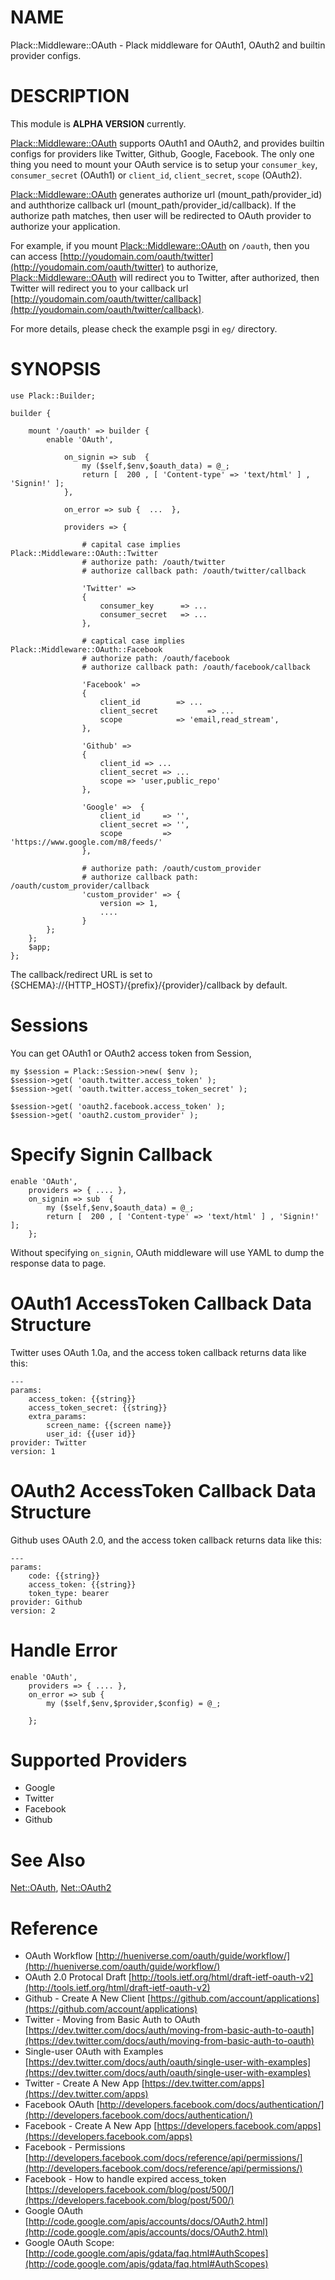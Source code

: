 # NAME

Plack::Middleware::OAuth - Plack middleware for OAuth1, OAuth2 and builtin provider configs. 

# DESCRIPTION

This module is __**ALPHA VERSION**__ currently.

[Plack::Middleware::OAuth](http://search.cpan.org/perldoc?Plack::Middleware::OAuth) supports OAuth1 and OAuth2, and provides builtin configs for providers like Twitter, Github, Google, Facebook.
The only one thing you need to mount your OAuth service is to setup your `consumer_key`, `consumer_secret` (OAuth1) or `client_id`, `client_secret`, `scope` (OAuth2).

[Plack::Middleware::OAuth](http://search.cpan.org/perldoc?Plack::Middleware::OAuth) generates authorize url (mount_path/provider_id) and auththorize callback url (mount_path/provider_id/callback). 
If the authorize path matches, then user will be redirected to OAuth provider to authorize your application.

For example, if you mount [Plack::Middleware::OAuth](http://search.cpan.org/perldoc?Plack::Middleware::OAuth) on `/oauth`, then you can access [http://youdomain.com/oauth/twitter](http://youdomain.com/oauth/twitter) to authorize,
[Plack::Middleware::OAuth](http://search.cpan.org/perldoc?Plack::Middleware::OAuth) will redirect you to Twitter, after authorized, then Twitter will redirect you to your callback url
[http://youdomain.com/oauth/twitter/callback](http://youdomain.com/oauth/twitter/callback).

For more details, please check the example psgi in `eg/` directory.

# SYNOPSIS

	use Plack::Builder;

	builder {

        mount '/oauth' => builder {
            enable 'OAuth', 

                on_signin => sub  { 
                    my ($self,$env,$oauth_data) = @_;
                    return [  200 , [ 'Content-type' => 'text/html' ] , 'Signin!' ];
                },

                on_error => sub {  ...  },

                providers => {

                    # capital case implies Plack::Middleware::OAuth::Twitter
                    # authorize path: /oauth/twitter
                    # authorize callback path: /oauth/twitter/callback

                    'Twitter' =>
                    {
                        consumer_key      => ...
                        consumer_secret   => ...
                    },

                    # captical case implies Plack::Middleware::OAuth::Facebook
                    # authorize path: /oauth/facebook
                    # authorize callback path: /oauth/facebook/callback

                    'Facebook' =>
                    {
                        client_id        => ...
                        client_secret           => ...
                        scope            => 'email,read_stream',
                    },

                    'Github' => 
                    {
                        client_id => ...
                        client_secret => ...
                        scope => 'user,public_repo'
                    },

                    'Google' =>  { 
                        client_id     => '',
                        client_secret => '',
                        scope         => 'https://www.google.com/m8/feeds/'
                    },

                    # authorize path: /oauth/custom_provider
                    # authorize callback path: /oauth/custom_provider/callback
                    'custom_provider' => { 
                        version => 1,
                        ....
                    }
			};
        };
		$app;
	};

The callback/redirect URL is set to {SCHEMA}://{HTTP_HOST}/{prefix}/{provider}/callback by default.







# Sessions

You can get OAuth1 or OAuth2 access token from Session,

    my $session = Plack::Session->new( $env );
    $session->get( 'oauth.twitter.access_token' );
    $session->get( 'oauth.twitter.access_token_secret' );

    $session->get( 'oauth2.facebook.access_token' );
    $session->get( 'oauth2.custom_provider' );

# Specify Signin Callback

    enable 'OAuth', 
        providers => { .... },
        on_signin => sub  { 
            my ($self,$env,$oauth_data) = @_;
            return [  200 , [ 'Content-type' => 'text/html' ] , 'Signin!' ];
        };

Without specifying `on_signin`, OAuth middleware will use YAML to dump the response data to page.

# OAuth1 AccessToken Callback Data Structure

Twitter uses OAuth 1.0a, and the access token callback returns data like this:

    ---
    params:
        access_token: {{string}}
        access_token_secret: {{string}}
        extra_params:
            screen_name: {{screen name}}
            user_id: {{user id}}
    provider: Twitter
    version: 1



# OAuth2 AccessToken Callback Data Structure

Github uses OAuth 2.0, and the access token callback returns data like this:

    ---
    params:
        code: {{string}}
        access_token: {{string}}
        token_type: bearer
    provider: Github
    version: 2

# Handle Error

    enable 'OAuth', 
        providers => { .... },
        on_error => sub {
            my ($self,$env,$provider,$config) = @_;

        };

# Supported Providers

- Google
- Twitter
- Facebook
- Github

# See Also

[Net::OAuth](http://search.cpan.org/perldoc?Net::OAuth), [Net::OAuth2](http://search.cpan.org/perldoc?Net::OAuth2)

# Reference

- OAuth Workflow 
[http://hueniverse.com/oauth/guide/workflow/](http://hueniverse.com/oauth/guide/workflow/)
- OAuth 2.0 Protocal Draft
[http://tools.ietf.org/html/draft-ietf-oauth-v2](http://tools.ietf.org/html/draft-ietf-oauth-v2)
- Github - Create A New Client
[https://github.com/account/applications](https://github.com/account/applications)
- Twitter - Moving from Basic Auth to OAuth
[https://dev.twitter.com/docs/auth/moving-from-basic-auth-to-oauth](https://dev.twitter.com/docs/auth/moving-from-basic-auth-to-oauth)
- Single-user OAuth with Examples
[https://dev.twitter.com/docs/auth/oauth/single-user-with-examples](https://dev.twitter.com/docs/auth/oauth/single-user-with-examples)
- Twitter - Create A New App
[https://dev.twitter.com/apps](https://dev.twitter.com/apps)
- Facebook OAuth
[http://developers.facebook.com/docs/authentication/](http://developers.facebook.com/docs/authentication/)
- Facebook - Create A New App
[https://developers.facebook.com/apps](https://developers.facebook.com/apps)
- Facebook - Permissions
[http://developers.facebook.com/docs/reference/api/permissions/](http://developers.facebook.com/docs/reference/api/permissions/)
- Facebook - How to handle expired access_token
[https://developers.facebook.com/blog/post/500/](https://developers.facebook.com/blog/post/500/)
- Google OAuth
[http://code.google.com/apis/accounts/docs/OAuth2.html](http://code.google.com/apis/accounts/docs/OAuth2.html)
- Google OAuth Scope:
[http://code.google.com/apis/gdata/faq.html#AuthScopes](http://code.google.com/apis/gdata/faq.html#AuthScopes)